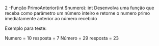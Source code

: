 2 -Função PrimoAnterior(int $numero): int
Desenvolva uma função que receba como parâmetro um número inteiro e retorne o numero primo imediatamente anterior ao número recebido

Exemplo para teste:

Numero = 10 resposta = 7
Número = 29 resposta = 23